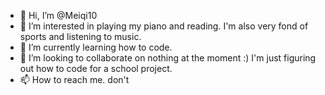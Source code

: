 - 👋 Hi, I’m @Meiqi10
- 👀 I’m interested in playing my piano and reading. I'm also very fond of sports and listening to music.
- 🌱 I’m currently learning how to code.
- 💞️ I’m looking to collaborate on nothing at the moment :) I'm just figuring out how to code for a school project. 
- 📫 How to reach me. don't

<!---
Meiqi10/Meiqi10 is a ✨ special ✨ repository because its `README.md` (this file) appears on your GitHub profile.
You can click the Preview link to take a look at your changes.
--->
